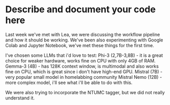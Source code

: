 # Describe and document your code here
Last week we've met with Lea, we were discussing the workflow pipeline and how it should be working.
We've been also experimenting with Google Colab and Jupyter Notebook, we've met these things for the first time.

I've chosen some LLMs that i'd love to test:
Phi-3 (2,7B-3,8B) - it is a great choice for weaker hardware, works fine on CPU with only 4GB of RAM.
Gemma-3 (4B) - has 128K context window, is multimodal and also works fine on CPU, which is great since i don't have high-end GPU.
Mistral (7B) - very popular small model in homelabbing community
Mistral Nemo (12B) - more complex model, i'll see what i'll be able to do with this. 


We were also trying to incorporate the NTUMC tagger, but we did not really understand it. 
